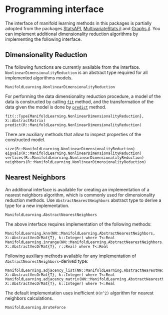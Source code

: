 # Programming interface

The interface of manifold learning methods in this packages is partially adopted from the packages [StatsAPI](https://github.com/JuliaStats/StatsAPI.jl),
[MultivariateStats.jl](https://github.com/JuliaStats/MultivariateStats.jl) and [Graphs.jl](https://github.com/JuliaGraphs/Graphs.jl).
You can implement additional dimensionality reduction algorithms by implementing the following interface.

## Dimensionality Reduction

The following functions are currently available from the interface.
`NonlinearDimensionalityReduction` is an abstract type required for all
implemented algorithms models.

```@docs
ManifoldLearning.NonlinearDimensionalityReduction
```

For performing the data dimensionality reduction procedure, a model of the data
is constructed by calling [`fit`](@ref) method, and the transformation of
the data given the model is done by [`predict`](@ref) method.

```@docs
fit(::Type{ManifoldLearning.NonlinearDimensionalityReduction}, X::AbstractMatrix)
predict(R::ManifoldLearning.NonlinearDimensionalityReduction)
```

There are auxiliary methods that allow to inspect properties of the constructed model.

```@docs
size(R::ManifoldLearning.NonlinearDimensionalityReduction)
eigvals(R::ManifoldLearning.NonlinearDimensionalityReduction)
vertices(R::ManifoldLearning.NonlinearDimensionalityReduction)
neighbors(R::ManifoldLearning.NonlinearDimensionalityReduction)
```

## Nearest Neighbors

An additional interface is available for creating an implementation of a nearest
neighbors algorithm, which is commonly used for dimensionality reduction methods.
Use `AbstractNearestNeighbors` abstract type to derive a type for a new
implementation.

```@docs
ManifoldLearning.AbstractNearestNeighbors
```

The above interface requires implementation of the following methods:

```@docs
ManifoldLearning.knn(NN::ManifoldLearning.AbstractNearestNeighbors, X::AbstractVecOrMat{T}, k::Integer) where T<:Real
ManifoldLearning.inrange(NN::ManifoldLearning.AbstractNearestNeighbors, X::AbstractVecOrMat{T}, r::Real) where T<:Real
```

Following auxiliary methods available for any implementation of
`AbstractNearestNeighbors`-derived type:

```@docs
ManifoldLearning.adjacency_list(NN::ManifoldLearning.AbstractNearestNeighbors, X::AbstractVecOrMat{T}, k::Integer) where T<:Real
ManifoldLearning.adjacency_matrix(NN::ManifoldLearning.AbstractNearestNeighbors, X::AbstractVecOrMat{T}, k::Integer) where T<:Real
```

The default implementation uses inefficient ``O(n^2)`` algorithm for nearest
neighbors calculations.

```@docs
ManifoldLearning.BruteForce
```

